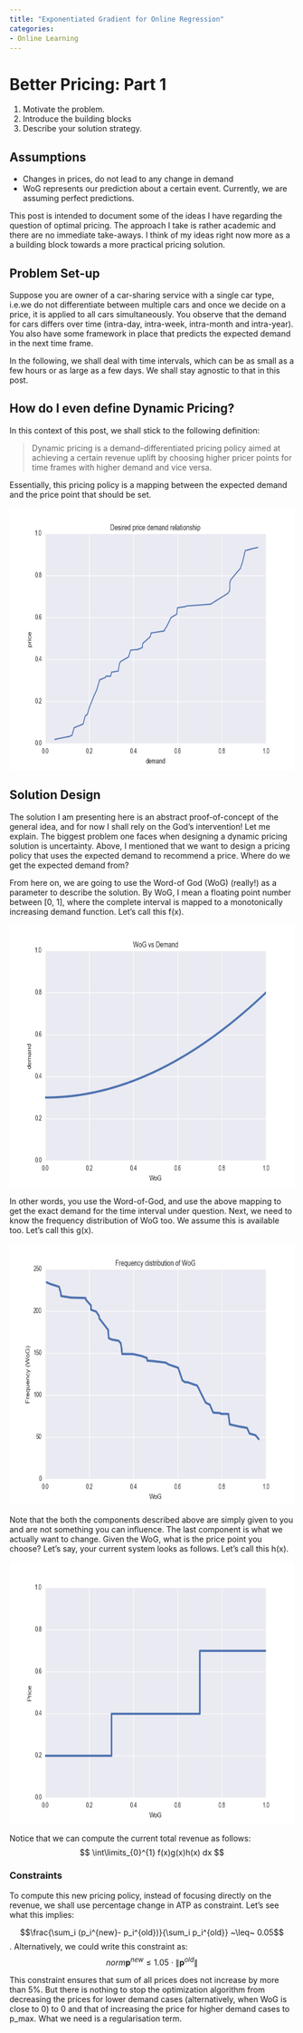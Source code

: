 ```yaml
---
title: "Exponentiated Gradient for Online Regression"
categories:
- Online Learning
---
```



# Better Pricing: Part 1

1. Motivate the problem.
2. Introduce the building blocks
3. Describe your solution strategy.

## Assumptions

- Changes in prices, do not lead to any change in demand
- WoG represents our prediction about a certain event. Currently, we are assuming perfect predictions.

This post is intended to document some of the ideas I have regarding the question of optimal pricing. The approach I take is rather academic and there are no immediate take-aways. I think of my ideas right now more as a a building block towards a more practical pricing solution.

## Problem Set-up

Suppose you are owner of a car-sharing service with a single car type, i.e.we do not differentiate between multiple cars and once we decide on a price, it is applied to all cars simultaneously. You observe that the demand for cars differs over time (intra-day, intra-week, intra-month and intra-year). You also have some framework in place that predicts the expected demand in the next time frame.

In the following, we shall deal with time intervals, which can be as small as a few hours or as large as a few days. We shall stay agnostic to that in this post.

## How do I even define Dynamic Pricing?

In this context of this post, we shall stick to the following definition:

> Dynamic pricing is a demand-differentiated pricing policy aimed at achieving a certain revenue uplift by choosing higher pricer points for time frames with higher demand and vice versa.

Essentially, this pricing policy is a mapping between the expected demand and the price point that should be set.

<img class="  wp-image-165 aligncenter" src="/assets/images/better_pricing1/ideal_price_vs_dmd.png" alt="poly" width="586" height="463" />

## Solution Design

The solution I am presenting here is an abstract proof-of-concept of the general idea, and for now I shall rely on the God’s intervention! Let me explain. The biggest problem one faces when designing a dynamic pricing solution is uncertainty. Above, I mentioned that we want to design a pricing policy that uses the expected demand to recommend a price.  Where do we get the expected demand from?

From here on, we are going to use the Word-of God (WoG) (really!) as a parameter to describe  the solution. By WoG, I mean a floating point number between [0, 1], where the complete interval is mapped to a monotonically increasing demand function. Let’s call this f(x).

<img class="  wp-image-165 aligncenter" src="/assets/images/better_pricing1/Wog_vs_dmd.png" alt="poly" width="586" height="463" />

In other words, you use the Word-of-God, and use the above mapping to get the exact demand for the time interval under question. Next, we need to know the frequency distribution of WoG too. We assume this is available too. Let’s call this g(x).

<img class="  wp-image-165 aligncenter" src="/assets/images/better_pricing1/freq_dist.png" alt="poly" width="586" height="463" />

Note that the both the components described above are simply given to you and are not something you can influence. The last component is what we actually want to change. Given the WoG, what is the price point you choose? Let’s say, your current system looks as follows. Let’s call this h(x).

<img class="  wp-image-165 aligncenter" src="/assets/images/better_pricing1/unoptimized_price_policy.png" alt="poly" width="586" height="463" />

Notice that we can compute the current total revenue as follows:
$$ \int\limits_{0}^{1} f(x)g(x)h(x) dx $$

### Constraints

To compute this new pricing policy, instead of focusing directly on the revenue, we shall use percentage change in ATP as constraint. Let’s see what this implies:

$$\frac{\sum_i (p_i^{new}- p_i^{old})}{\sum_i p_i^{old}} ~\leq~ 0.05$$. Alternatively, we could write this constraint as:
$$\newcommand{\norm}[1]{\left\lVert#1\right\rVert}
\newcommand{\p}{\bm{p}}
norm{\p^{new}} \leq 1.05 \cdot \norm{\p^{old}}
$$

This constraint ensures that sum of all prices does not increase by more than 5%. But there is nothing to stop the optimization algorithm from decreasing the prices for lower demand cases (alternatively, when WoG is close to 0) to 0 and that of increasing the price for higher demand cases to p_max. What we need is a regularisation term.